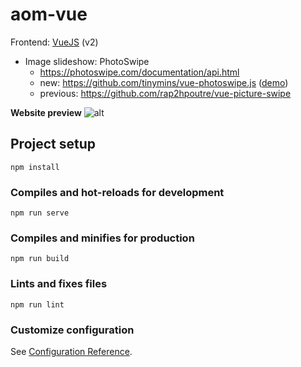 # aom-vue
Frontend: [VueJS](https://v2.vuejs.org/v2/api/) (v2)
- Image slideshow: PhotoSwipe
  - https://photoswipe.com/documentation/api.html
  - new: https://github.com/tinymins/vue-photoswipe.js ([demo](https://codesandbox.io/s/gjt8kb?file=/src/App.vue))
  - previous: https://github.com/rap2hpoutre/vue-picture-swipe

**Website preview**
![alt](./_resources/preview.jpg)

## Project setup
```
npm install
```

### Compiles and hot-reloads for development
```
npm run serve
```

### Compiles and minifies for production
```
npm run build
```

### Lints and fixes files
```
npm run lint
```

### Customize configuration
See [Configuration Reference](https://cli.vuejs.org/config/).
